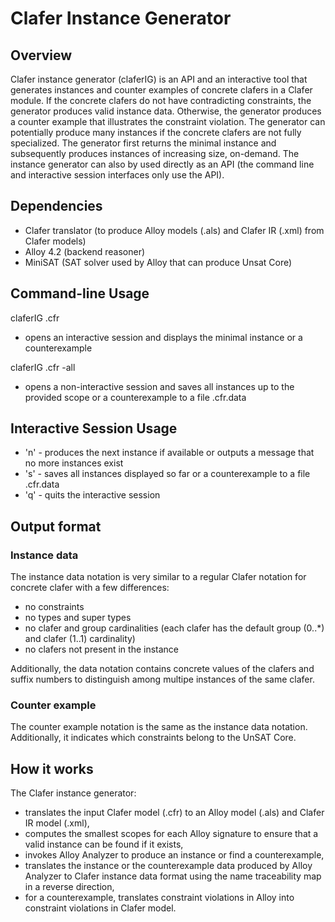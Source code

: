 Clafer Instance Generator
=========================

Overview
--------

Clafer instance generator (claferIG) is an API and an interactive tool that generates instances and counter examples of concrete clafers in a Clafer module. If the concrete clafers do not have contradicting constraints, the generator produces valid instance data. Otherwise, the generator produces a counter example that illustrates the constraint violation. The generator can potentially produce many instances if the concrete clafers are not fully specialized. The generator first returns the minimal instance and subsequently produces instances of increasing size, on-demand. The instance generator can also by used directly as an API (the command line and interactive session interfaces only use the API).

Dependencies
------------

* Clafer translator (to produce Alloy models (.als) and Clafer IR (.xml) from Clafer models)
* Alloy 4.2 (backend reasoner)
* MiniSAT (SAT solver used by Alloy that can produce Unsat Core)

Command-line Usage
------------------

claferIG <model file name>.cfr 
- opens an interactive session and displays the minimal instance or a counterexample

claferIG <model file name>.cfr -all <scope>
- opens a non-interactive session and saves all instances up to the provided scope or a counterexample to a file <model file name>.cfr.data


Interactive Session Usage
-------------------------

* 'n' - produces the next instance if available or outputs a message that no more instances exist
* 's' - saves all instances displayed so far or a counterexample to a file <model file name>.cfr.data
* 'q' - quits the interactive session

Output format
-------------

### Instance data

The instance data notation is very similar to a regular Clafer notation for concrete clafer with a few differences:
* no constraints
* no types and super types
* no clafer and group cardinalities (each clafer has the default group (0..*) and clafer (1..1) cardinality)
* no clafers not present in the instance

Additionally, the data notation contains concrete values of the clafers and suffix numbers to distinguish among multipe instances of the same clafer.

### Counter example

The counter example notation is the same as the instance data notation. Additionally, it indicates which constraints belong to the UnSAT Core.

How it works
------------

The Clafer instance generator:
* translates the input Clafer model (.cfr) to an Alloy model (.als) and Clafer IR model (.xml),
* computes the smallest scopes for each Alloy signature to ensure that a valid instance can be found if it exists,
* invokes Alloy Analyzer to produce an instance or find a counterexample,
* translates the instance or the counterexample data produced by Alloy Analyzer to Clafer instance data format using the name traceability map in a reverse direction,
* for a counterexample, translates constraint violations in Alloy into constraint violations in Clafer model.